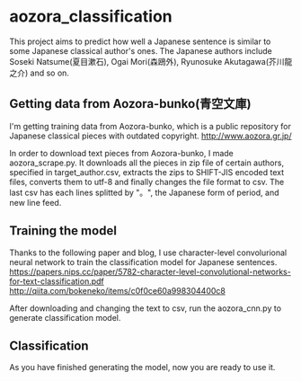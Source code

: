 # aozora_classification
This project aims to predict how well a Japanese sentence is similar to some Japanese classical author's ones.
The Japanese authors include Soseki Natsume(夏目漱石), Ogai Mori(森鴎外), Ryunosuke Akutagawa(芥川龍之介) and so on.


## Getting data from Aozora-bunko(青空文庫)
I'm getting training data from Aozora-bunko, which is a public repository for Japanese classical pieces with outdated copyright.
http://www.aozora.gr.jp/

In order to download text pieces from Aozora-bunko, I made aozora_scrape.py.
It downloads all the pieces in zip file of certain authors, specified in target_author.csv, extracts the zips to SHIFT-JIS encoded text files, converts them to utf-8 and finally changes the file format to csv.
The last csv has each lines splitted by "。", the Japanese form of period, and new line feed.


## Training the model
Thanks to the following paper and blog, I use character-level convolurional neural network to train the classification model for Japanese sentences.
https://papers.nips.cc/paper/5782-character-level-convolutional-networks-for-text-classification.pdf
http://qiita.com/bokeneko/items/c0f0ce60a998304400c8

After downloading and changing the text to csv, run the aozora_cnn.py to generate classification model.


## Classification
As you have finished generating the model, now you are ready to use it.
